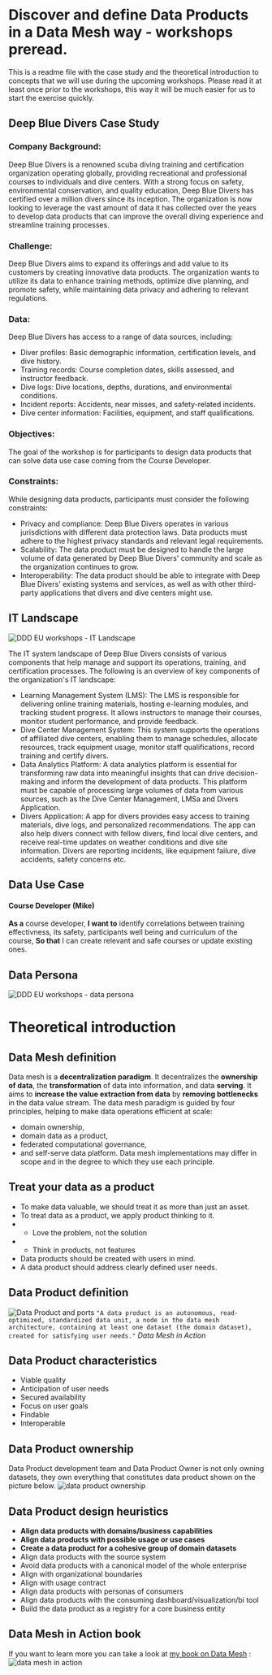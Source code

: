 # Discover and define Data Products in a Data Mesh way - workshops preread.
This is a readme file with the case study and the theoretical introduction to concepts that we will use during the upcoming workshops. Please read it at least once prior to the workshops, this way it will be much easier for us to start the exercise quickly.
## Deep Blue Divers Case Study
### Company Background:
Deep Blue Divers is a renowned scuba diving training and certification organization operating globally, providing recreational and professional courses to individuals and dive centers. With a strong focus on safety, environmental conservation, and quality education, Deep Blue Divers has certified over a million divers since its inception. The organization is now looking to leverage the vast amount of data it has collected over the years to develop data products that can improve the overall diving experience and streamline training processes.
### Challenge:
Deep Blue Divers aims to expand its offerings and add value to its customers by creating innovative data products. The organization wants to utilize its data to enhance training methods, optimize dive planning, and promote safety, while maintaining data privacy and adhering to relevant regulations.
### Data:
Deep Blue Divers has access to a range of data sources, including:
- Diver profiles: Basic demographic information, certification levels, and dive history.
- Training records: Course completion dates, skills assessed, and instructor feedback.
- Dive logs: Dive locations, depths, durations, and environmental conditions.
- Incident reports: Accidents, near misses, and safety-related incidents.
- Dive center information: Facilities, equipment, and staff qualifications.
### Objectives:
The goal of the workshop is for participants to design data products that can solve data use case coming from the Course Developer.
### Constraints:
While designing data products, participants must consider the following constraints:
- Privacy and compliance: Deep Blue Divers operates in various jurisdictions with different data protection laws. Data products must adhere to the highest privacy standards and relevant legal requirements.
- Scalability: The data product must be designed to handle the large volume of data generated by Deep Blue Divers' community and scale as the organization continues to grow.
- Interoperability: The data product should be able to integrate with Deep Blue Divers' existing systems and services, as well as with other third-party applications that divers and dive centers might use.
## IT Landscape
![DDD EU workshops - IT Landscape](https://github.com/JacekMajchrzak/data-product-workshop/assets/16057690/28d6cc3b-adb3-4c59-94ab-1186715df538)

The IT system landscape of Deep Blue Divers consists of various components that help manage and support its operations, training, and certification processes. The following is an overview of key components of the organization's IT landscape:
- Learning Management System (LMS): The LMS is responsible for delivering online training materials, hosting e-learning modules, and tracking student progress. It allows instructors to manage their courses, monitor student performance, and provide feedback.
- Dive Center Management System: This system supports the operations of affiliated dive centers, enabling them to manage schedules, allocate resources, track equipment usage, monitor staff qualifications, record training and certify divers.
- Data Analytics Platform: A data analytics platform is essential for transforming raw data into meaningful insights that can drive decision-making and inform the development of data products. This platform must be capable of processing large volumes of data from various sources, such as the Dive Center Management, LMSa and Divers Application.
- Divers Application: A app for divers provides easy access to training materials, dive logs, and personalized recommendations. The app can also help divers connect with fellow divers, find local dive centers, and receive real-time updates on weather conditions and dive site information. Divers are reporting incidents, like equipment failure, dive accidents, safety concerns etc.
## Data Use Case
#### Course Developer (Mike)
**As a** course developer,
**I want to** identify correlations between training effectivness, its safety, participants well being and curriculum of the course,
**So that** I can create relevant and safe courses or update existing ones.
## Data Persona
![DDD EU workshops - data persona](https://github.com/JacekMajchrzak/data-product-workshop/assets/16057690/9f792a88-be30-46a4-aad7-976bf1dc2942)

# Theoretical introduction
## Data Mesh definition
Data mesh is a **decentralization paradigm**. It decentralizes the **ownership of data**, the **transformation** of data into information, and data **serving**. It aims to **increase the value extraction from data** by **removing bottlenecks** in the data value stream. The data mesh paradigm is guided by four principles, helping to make data operations efficient at scale: 
- domain ownership, 
- domain data as a product, 
- federated computational governance, 
- and self-serve data platform. 
Data mesh implementations may differ in scope and in the degree to which they use each principle.
## Treat your data as a product
- To make data valuable, we should treat it as more than just an asset.
- To treat data as a product, we apply product thinking to it.
- - Love the problem, not the solution
- - Think in products, not features
- Data products should be created with users in mind.
- A data product should address clearly defined user needs.
## Data Product definition
![Data Product and ports](https://github.com/JacekMajchrzak/data-product-workshop/assets/16057690/c81c1fce-59c6-40cb-87f0-6eb4ef9e52d6)
```"A data product is an autonomous, read-optimized, standardized data unit, a node in the data mesh architecture, containing at least one dataset (the domain dataset), created for satisfying user needs."``` *Data Mesh in Action*
## Data Product characteristics
- Viable quality
- Anticipation of user needs
- Secured availability
- Focus on user goals
- Findable
- Interoperable
## Data Product ownership
Data Product development team and Data Product Owner is not only owning datasets, they own everything that constitutes data product shown on the picture below.
![data product ownership](https://github.com/JacekMajchrzak/data-product-workshop/assets/16057690/926a2af1-c6e4-4515-97af-28f480ff0674)
## Data Product design heuristics
- **Align data products with domains/business capabilities**
- **Align data products with possible usage or use cases**
- **Create a data product for a cohesive group of domain datasets**
- Align data products with the source system
- Avoid data products with a canonical model of the whole enterprise
- Align with organizational boundaries
- Align with usage contract
- Align data products with personas of consumers
- Align data products with the consuming dashboard/visualization/bi tool
- Build the data product as a registry for a core business entity
## Data Mesh in Action book
If you want to learn more you can take a look at [my book on Data Mesh](https://www.amazon.com/Data-Mesh-Action-Jacek-Majchrzak/dp/1633439976)
:
![data mesh in action](https://github.com/JacekMajchrzak/data-product-workshop/assets/16057690/5508a91d-6740-4833-943a-86175cb613da)
